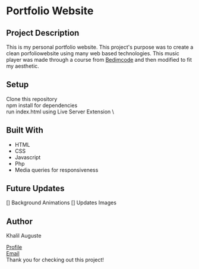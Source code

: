# Portfolio Website
## Project Description
This is my personal portfolio website. This project's purpose was to create a clean porfoliowebsite using many web based technologies. This music player was made through a course from [Bedimcode](https://www.youtube.com/c/Bedimcode/featured) and then modified to fit my aesthetic.

## Setup
Clone this repository \
npm install for dependencies \
run index.html using Live Server Extension \

## Built With
- HTML
- CSS
- Javascript
- Php
- Media queries for responsiveness

## Future Updates
[] Background Animations
[] Updates Images

## Author
Khalil Auguste

[Profile](https://github.com/augusttk) \
[Email](mailto:khalilauguste@gmail.com)\
Thank you for checking out this project!
